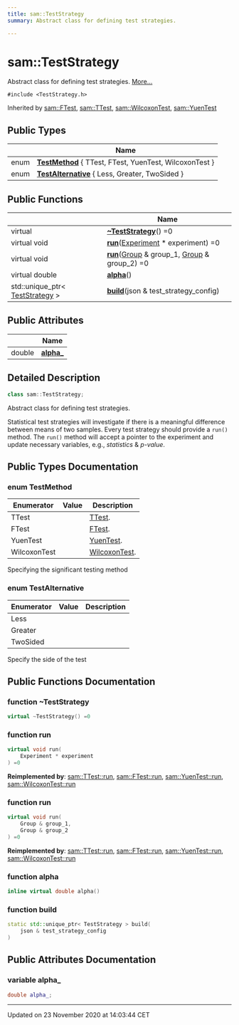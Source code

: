 ```yaml
---
title: sam::TestStrategy
summary: Abstract class for defining test strategies.  

---
```


# sam::TestStrategy




Abstract class for defining test strategies.  [More...](#detailed-description)


`#include <TestStrategy.h>`



Inherited by [sam::FTest](/doxygen/Classes/classsam_1_1_f_test/), [sam::TTest](/doxygen/Classes/classsam_1_1_t_test/), [sam::WilcoxonTest](/doxygen/Classes/classsam_1_1_wilcoxon_test/), [sam::YuenTest](/doxygen/Classes/classsam_1_1_yuen_test/)




## Public Types

|                | Name           |
| -------------- | -------------- |
| enum | **[TestMethod](/doxygen/Classes/classsam_1_1_test_strategy/#enum-testmethod)** { TTest, FTest, YuenTest, WilcoxonTest } |
| enum | **[TestAlternative](/doxygen/Classes/classsam_1_1_test_strategy/#enum-testalternative)** { Less, Greater, TwoSided } |






## Public Functions

|                | Name           |
| -------------- | -------------- |
| virtual  | **[~TestStrategy](/doxygen/Classes/classsam_1_1_test_strategy/#function-~teststrategy)**() =0  |
| virtual void | **[run](/doxygen/Classes/classsam_1_1_test_strategy/#function-run)**([Experiment](/doxygen/Classes/classsam_1_1_experiment/) * experiment) =0  |
| virtual void | **[run](/doxygen/Classes/classsam_1_1_test_strategy/#function-run)**([Group](/doxygen/Classes/classsam_1_1_group/) & group_1, [Group](/doxygen/Classes/classsam_1_1_group/) & group_2) =0  |
| virtual double | **[alpha](/doxygen/Classes/classsam_1_1_test_strategy/#function-alpha)**()  |
| std::unique_ptr< [TestStrategy](/doxygen/Classes/classsam_1_1_test_strategy/) > | **[build](/doxygen/Classes/classsam_1_1_test_strategy/#function-build)**(json & test_strategy_config)  |


## Public Attributes

|                | Name           |
| -------------- | -------------- |
| double | **[alpha_](/doxygen/Classes/classsam_1_1_test_strategy/#variable-alpha_)**  |






## Detailed Description

```cpp
class sam::TestStrategy;
```

Abstract class for defining test strategies. 


























Statistical test strategies will investigate if there is a meaningful difference between means of two samples. Every test strategy should provide a `run()` method. The `run()` method will accept a pointer to the experiment and update necessary variables, e.g., _statistics_ & _p-value_. 



## Public Types Documentation

### enum TestMethod


| Enumerator | Value | Description |
| ---------- | ----- | ----------- |
| TTest |  | [TTest]().   |
| FTest |  | [FTest](/doxygen/Classes/classsam_1_1_f_test/).   |
| YuenTest |  | [YuenTest]().   |
| WilcoxonTest |  | [WilcoxonTest]().   |





























Specifying the significant testing method 


### enum TestAlternative


| Enumerator | Value | Description |
| ---------- | ----- | ----------- |
| Less |  |   |
| Greater |  |   |
| TwoSided |  |   |





























Specify the side of the test 








## Public Functions Documentation

### function ~TestStrategy

```cpp
virtual ~TestStrategy() =0
```





























### function run

```cpp
virtual void run(
    Experiment * experiment
) =0
```


























**Reimplemented by**: [sam::TTest::run](/doxygen/Classes/classsam_1_1_t_test/#function-run), [sam::FTest::run](/doxygen/Classes/classsam_1_1_f_test/#function-run), [sam::YuenTest::run](/doxygen/Classes/classsam_1_1_yuen_test/#function-run), [sam::WilcoxonTest::run](/doxygen/Classes/classsam_1_1_wilcoxon_test/#function-run)




### function run

```cpp
virtual void run(
    Group & group_1,
    Group & group_2
) =0
```


























**Reimplemented by**: [sam::TTest::run](/doxygen/Classes/classsam_1_1_t_test/#function-run), [sam::FTest::run](/doxygen/Classes/classsam_1_1_f_test/#function-run), [sam::YuenTest::run](/doxygen/Classes/classsam_1_1_yuen_test/#function-run), [sam::WilcoxonTest::run](/doxygen/Classes/classsam_1_1_wilcoxon_test/#function-run)




### function alpha

```cpp
inline virtual double alpha()
```





























### function build

```cpp
static std::unique_ptr< TestStrategy > build(
    json & test_strategy_config
)
```































## Public Attributes Documentation

### variable alpha_

```cpp
double alpha_;
```

































-------------------------------

Updated on 23 November 2020 at 14:03:44 CET